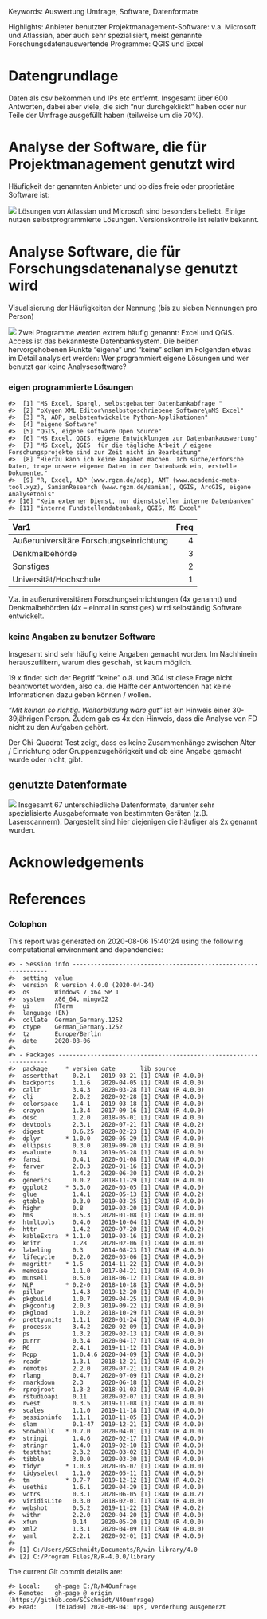 <!-- This is the format for text comments that will be ignored during renderings. Do not put R code in these comments because it will not be ignored. -->
<!-- With the following code you can access and display values from the yml header above. -->

Keywords: Auswertung Umfrage, Software, Datenformate

Highlights: Anbieter benutzter Projektmanagement-Software: v.a.
Microsoft und Atlassian, aber auch sehr spezialisiert, meist genannte
Forschungsdatenauswertende Programme: QGIS und Excel

<!-- The following code chunk defines some general settings how code chunks should behave. -->

Datengrundlage
==============

Daten als csv bekommen und IPs etc entfernt. Insgesamt über 600
Antworten, dabei aber viele, die sich “nur durchgeklickt” haben oder nur
Teile der Umfrage ausgefüllt haben (teilweise um die 70%).

Analyse der Software, die für Projektmanagement genutzt wird
============================================================

Häufigkeit der genannten Anbieter und ob dies freie oder proprietäre
Software ist:

![](../figures/softw_projmanagement-1.png) Lösungen von Atlassian und
Microsoft sind besonders beliebt. Einige nutzen selbstprogrammierte
Lösungen. Versionskontrolle ist relativ bekannt.

Analyse Software, die für Forschungsdatenanalyse genutzt wird
=============================================================

Visualisierung der Häufigkeiten der Nennung (bis zu sieben Nennungen pro
Person)

![](../figures/dienste_häufigkeiten-1.png) Zwei Programme werden extrem
häufig genannt: Excel und QGIS. Access ist das bekannteste
Datenbanksystem. Die beiden hervorgehobenen Punkte “eigene” und “keine”
sollen im Folgenden etwas im Detail analysiert werden: Wer programmiert
eigene Lösungen und wer benutzt gar keine Analysesoftware?

### eigen programmierte Lösungen

    #>  [1] "MS Excel, Sparql, selbstgebauter Datenbankabfrage "                                                                                       
    #>  [2] "oXygen XML Editor\nselbstgeschriebene Software\nMS Excel"                                                                                 
    #>  [3] "R, ADP, selbstentwickelte Python-Applikationen"                                                                                           
    #>  [4] "eigene Software"                                                                                                                          
    #>  [5] "QGIS, eigene software Open Source"                                                                                                        
    #>  [6] "MS Excel, QGIS, eigene Entwicklungen zur Datenbankauswertung"                                                                             
    #>  [7] "MS Excel, QGIS  für die tägliche Arbeit / eigene Forschungsprojekte sind zur Zeit nicht in Bearbeitung"                                   
    #>  [8] "Hierzu kann ich keine Angaben machen. Ich suche/erforsche Daten, trage unsere eigenen Daten in der Datenbank ein, erstelle Dokumente."    
    #>  [9] "R, Excel, ADP (www.rgzm.de/adp), AMT (www.academic-meta-tool.xyz), SamianResearch (www.rgzm.de/samian), QGIS, ArcGIS, eigene Analysetools"
    #> [10] "Kein externer Dienst, nur dienststellen interne Datenbanken"                                                                              
    #> [11] "interne Fundstellendatenbank, QGIS, MS Excel"

<table>
<thead>
<tr>
<th style="text-align:left;">
Var1
</th>
<th style="text-align:right;">
Freq
</th>
</tr>
</thead>
<tbody>
<tr>
<td style="text-align:left;">
Außeruniversitäre Forschungseinrichtung
</td>
<td style="text-align:right;">
4
</td>
</tr>
<tr>
<td style="text-align:left;">
Denkmalbehörde
</td>
<td style="text-align:right;">
3
</td>
</tr>
<tr>
<td style="text-align:left;">
Sonstiges
</td>
<td style="text-align:right;">
2
</td>
</tr>
<tr>
<td style="text-align:left;">
Universität/Hochschule
</td>
<td style="text-align:right;">
1
</td>
</tr>
</tbody>
</table>

V.a. in außeruniversitären Forschungseinrichtungen (4x genannt) und
Denkmalbehörden (4x – einmal in sonstiges) wird selbständig Software
entwickelt.

### keine Angaben zu benutzer Software

Insgesamt sind sehr häufig keine Angaben gemacht worden. Im Nachhinein
herauszufiltern, warum dies geschah, ist kaum möglich.

19 x findet sich der Begriff “keine” o.ä. und 304 ist diese Frage nicht
beantwortet worden, also ca. die Hälfte der Antwortenden hat keine
Informationen dazu geben können / wollen.

*“Mit keinen so richtig. Weiterbildung wäre gut”* ist ein Hinweis einer
30-39jährigen Person. Zudem gab es 4x den Hinweis, dass die Analyse von
FD nicht zu den Aufgaben gehört.

Der Chi-Quadrat-Test zeigt, dass es keine Zusammenhänge zwischen Alter /
Einrichtung oder Gruppenzugehörigkeit und ob eine Angabe gemacht wurde
oder nicht, gibt.

genutzte Datenformate
---------------------

![](../figures/häufigkeiten_datenformate-1.png) Insgesamt 67
unterschiedliche Datenformate, darunter sehr spezialisierte
Ausgabeformate von bestimmten Geräten (z.B. Laserscannern). Dargestellt
sind hier diejenigen die häufiger als 2x genannt wurden.

Acknowledgements
================

<!-- The following line inserts a page break  -->
References
==========

<!-- The following line ensures the references appear here for the MS Word or HTML output files, rather than right at the end of the document (this will not work for PDF files):  -->

### Colophon

This report was generated on 2020-08-06 15:40:24 using the following
computational environment and dependencies:

    #> - Session info ---------------------------------------------------------------
    #>  setting  value                       
    #>  version  R version 4.0.0 (2020-04-24)
    #>  os       Windows 7 x64 SP 1          
    #>  system   x86_64, mingw32             
    #>  ui       RTerm                       
    #>  language (EN)                        
    #>  collate  German_Germany.1252         
    #>  ctype    German_Germany.1252         
    #>  tz       Europe/Berlin               
    #>  date     2020-08-06                  
    #> 
    #> - Packages -------------------------------------------------------------------
    #>  package     * version date       lib source        
    #>  assertthat    0.2.1   2019-03-21 [1] CRAN (R 4.0.0)
    #>  backports     1.1.6   2020-04-05 [1] CRAN (R 4.0.0)
    #>  callr         3.4.3   2020-03-28 [1] CRAN (R 4.0.0)
    #>  cli           2.0.2   2020-02-28 [1] CRAN (R 4.0.0)
    #>  colorspace    1.4-1   2019-03-18 [1] CRAN (R 4.0.0)
    #>  crayon        1.3.4   2017-09-16 [1] CRAN (R 4.0.0)
    #>  desc          1.2.0   2018-05-01 [1] CRAN (R 4.0.0)
    #>  devtools      2.3.1   2020-07-21 [1] CRAN (R 4.0.2)
    #>  digest        0.6.25  2020-02-23 [1] CRAN (R 4.0.0)
    #>  dplyr       * 1.0.0   2020-05-29 [1] CRAN (R 4.0.0)
    #>  ellipsis      0.3.0   2019-09-20 [1] CRAN (R 4.0.0)
    #>  evaluate      0.14    2019-05-28 [1] CRAN (R 4.0.0)
    #>  fansi         0.4.1   2020-01-08 [1] CRAN (R 4.0.0)
    #>  farver        2.0.3   2020-01-16 [1] CRAN (R 4.0.0)
    #>  fs            1.4.2   2020-06-30 [1] CRAN (R 4.0.2)
    #>  generics      0.0.2   2018-11-29 [1] CRAN (R 4.0.0)
    #>  ggplot2     * 3.3.0   2020-03-05 [1] CRAN (R 4.0.0)
    #>  glue          1.4.1   2020-05-13 [1] CRAN (R 4.0.2)
    #>  gtable        0.3.0   2019-03-25 [1] CRAN (R 4.0.0)
    #>  highr         0.8     2019-03-20 [1] CRAN (R 4.0.0)
    #>  hms           0.5.3   2020-01-08 [1] CRAN (R 4.0.0)
    #>  htmltools     0.4.0   2019-10-04 [1] CRAN (R 4.0.0)
    #>  httr          1.4.2   2020-07-20 [1] CRAN (R 4.0.2)
    #>  kableExtra  * 1.1.0   2019-03-16 [1] CRAN (R 4.0.2)
    #>  knitr         1.28    2020-02-06 [1] CRAN (R 4.0.0)
    #>  labeling      0.3     2014-08-23 [1] CRAN (R 4.0.0)
    #>  lifecycle     0.2.0   2020-03-06 [1] CRAN (R 4.0.0)
    #>  magrittr    * 1.5     2014-11-22 [1] CRAN (R 4.0.0)
    #>  memoise       1.1.0   2017-04-21 [1] CRAN (R 4.0.0)
    #>  munsell       0.5.0   2018-06-12 [1] CRAN (R 4.0.0)
    #>  NLP         * 0.2-0   2018-10-18 [1] CRAN (R 4.0.0)
    #>  pillar        1.4.3   2019-12-20 [1] CRAN (R 4.0.0)
    #>  pkgbuild      1.0.7   2020-04-25 [1] CRAN (R 4.0.0)
    #>  pkgconfig     2.0.3   2019-09-22 [1] CRAN (R 4.0.0)
    #>  pkgload       1.0.2   2018-10-29 [1] CRAN (R 4.0.0)
    #>  prettyunits   1.1.1   2020-01-24 [1] CRAN (R 4.0.0)
    #>  processx      3.4.2   2020-02-09 [1] CRAN (R 4.0.0)
    #>  ps            1.3.2   2020-02-13 [1] CRAN (R 4.0.0)
    #>  purrr         0.3.4   2020-04-17 [1] CRAN (R 4.0.0)
    #>  R6            2.4.1   2019-11-12 [1] CRAN (R 4.0.0)
    #>  Rcpp          1.0.4.6 2020-04-09 [1] CRAN (R 4.0.0)
    #>  readr         1.3.1   2018-12-21 [1] CRAN (R 4.0.2)
    #>  remotes       2.2.0   2020-07-21 [1] CRAN (R 4.0.2)
    #>  rlang         0.4.7   2020-07-09 [1] CRAN (R 4.0.2)
    #>  rmarkdown     2.3     2020-06-18 [1] CRAN (R 4.0.2)
    #>  rprojroot     1.3-2   2018-01-03 [1] CRAN (R 4.0.0)
    #>  rstudioapi    0.11    2020-02-07 [1] CRAN (R 4.0.0)
    #>  rvest         0.3.5   2019-11-08 [1] CRAN (R 4.0.0)
    #>  scales        1.1.0   2019-11-18 [1] CRAN (R 4.0.0)
    #>  sessioninfo   1.1.1   2018-11-05 [1] CRAN (R 4.0.0)
    #>  slam          0.1-47  2019-12-21 [1] CRAN (R 4.0.0)
    #>  SnowballC   * 0.7.0   2020-04-01 [1] CRAN (R 4.0.0)
    #>  stringi       1.4.6   2020-02-17 [1] CRAN (R 4.0.0)
    #>  stringr       1.4.0   2019-02-10 [1] CRAN (R 4.0.0)
    #>  testthat      2.3.2   2020-03-02 [1] CRAN (R 4.0.0)
    #>  tibble        3.0.0   2020-03-30 [1] CRAN (R 4.0.0)
    #>  tidyr       * 1.0.3   2020-05-07 [1] CRAN (R 4.0.0)
    #>  tidyselect    1.1.0   2020-05-11 [1] CRAN (R 4.0.0)
    #>  tm          * 0.7-7   2019-12-12 [1] CRAN (R 4.0.2)
    #>  usethis       1.6.1   2020-04-29 [1] CRAN (R 4.0.0)
    #>  vctrs         0.3.1   2020-06-05 [1] CRAN (R 4.0.2)
    #>  viridisLite   0.3.0   2018-02-01 [1] CRAN (R 4.0.0)
    #>  webshot       0.5.2   2019-11-22 [1] CRAN (R 4.0.2)
    #>  withr         2.2.0   2020-04-20 [1] CRAN (R 4.0.0)
    #>  xfun          0.14    2020-05-20 [1] CRAN (R 4.0.0)
    #>  xml2          1.3.1   2020-04-09 [1] CRAN (R 4.0.0)
    #>  yaml          2.2.1   2020-02-01 [1] CRAN (R 4.0.0)
    #> 
    #> [1] C:/Users/SCSchmidt/Documents/R/win-library/4.0
    #> [2] C:/Program Files/R/R-4.0.0/library

The current Git commit details are:

    #> Local:    gh-page E:/R/N4Oumfrage
    #> Remote:   gh-page @ origin (https://github.com/SCSchmidt/N4Oumfrage)
    #> Head:     [f61ad09] 2020-08-04: ups, verderhung ausgemerzt
